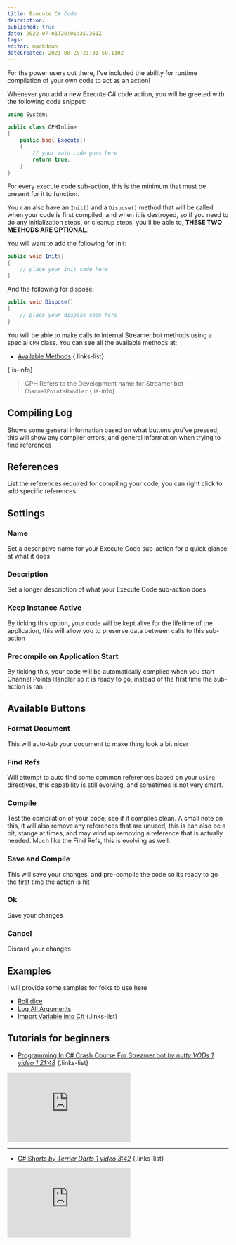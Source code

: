 ```yaml
---
title: Execute C# Code
description: 
published: true
date: 2022-07-01T20:01:35.361Z
tags: 
editor: markdown
dateCreated: 2021-08-25T21:31:50.110Z
---
```


For the power users out there, I've included the ability for runtime compilation of your own code to act as an action!

Whenever you add a new Execute C# code action, you will be greeted with the following code snippet:

```csharp
using System;

public class CPHInline
{
    public bool Execute()
    {
        // your main code goes here
        return true;
    }
}
```

For every execute code sub-action, this is the minimum that must be present for it to function.

You can also have an `Init()` and a `Dispose()` method that will be called when your code is first compiled, and when it is destroyed, so if you need to do any initialization steps, or cleanup steps, you'll be able to, **THESE TWO METHODS ARE OPTIONAL**.

You will want to add the following for init:

```csharp
public void Init()
{
    // place your init code here
}
```

And the following for dispose:

```csharp
public void Dispose()
{
    // place your dispose code here
}
```

You will be able to make calls to internal Streamer.bot methods using a special `CPH` class.  You can see all the available methods at:

* [Available Methods](/Sub-Actions/Code/Execute-CSharp-Code/Available-Methods)
{.links-list}

{.is-info}
> CPH Refers to the Development name for Streamer.bot - `ChannelPointsHandler`
{.is-info}


## Compiling Log
Shows some general information based on what buttons you've pressed, this will show any compiler errors, and general information when trying to find references

## References
List the references required for compiling your code, you can right click to add specific references

## Settings

### Name
Set a descriptive name for your Execute Code sub-action for a quick glance at what it does

### Description
Set a longer description of what your Execute Code sub-action does

### Keep Instance Active
By ticking this option, your code will be kept alive for the lifetime of the application, this will allow you to preserve data between calls to this sub-action

### Precompile on Application Start
By ticking this, your code will be automatically compiled when you start Channel Points Handler so it is ready to go, instead of the first time the sub-action is ran

## Available Buttons

### Format Document
This will auto-tab your document to make thing look a bit nicer

### Find Refs
Will attempt to auto find some common references based on your `using` directives, this capability is still evolving, and sometimes is not very smart.

### Compile
Test the compilation of your code, see if it compiles clean.  A small note on this, it will also remove any references that are unused, this is can also be a bit, stange at times, and may wind up removing a reference that is actually needed.  Much like the Find Refs, this is evolving as well.

### Save and Compile
This will save your changes, and pre-compile the code so its ready to go the first time the action is hit

### Ok
Save your changes

### Cancel
Discard your changes

## Examples
I will provide some samples for folks to use here

* [Roll dice](/Sub-Actions/Code/Execute-CSharp-Code/Examples/Roll-Dice)
* [Log All Arguments](/Sub-Actions/Code/Execute-CSharp-Code/Examples/Log-All-Arguments)
* [Import Variable into C#](/Sub-Actions/Code/Execute-CSharp-Code/Examples/Import-Variables)
{.links-list}

## Tutorials for beginners


* [Programming In C# Crash Course For Streamer.bot *by nutty VODs* *1 video 1:21:48*](https://youtu.be/rS5ZuIZV_y0)
{.links-list}

<iframe width="280" height="158" src="https://www.youtube.com/embed/rS5ZuIZV_y0" title="YouTube video player" frameborder="0" allow="accelerometer; autoplay; clipboard-write; encrypted-media; gyroscope; picture-in-picture" allowfullscreen></iframe>

***

* [C# Shorts *by Terrier Darts* *1 video 3:42*](https://www.youtube.com/playlist?list=PLVmWn5RfnNsogzpk5loBoYXvWEZY-Qz6g)
{.links-list}

<iframe width="280" height="158" src="https://www.youtube.com/embed/videoseries?list=PLVmWn5RfnNsogzpk5loBoYXvWEZY-Qz6g" title="YouTube video player" frameborder="0" allow="accelerometer; autoplay; clipboard-write; encrypted-media; gyroscope; picture-in-picture" allowfullscreen></iframe>
